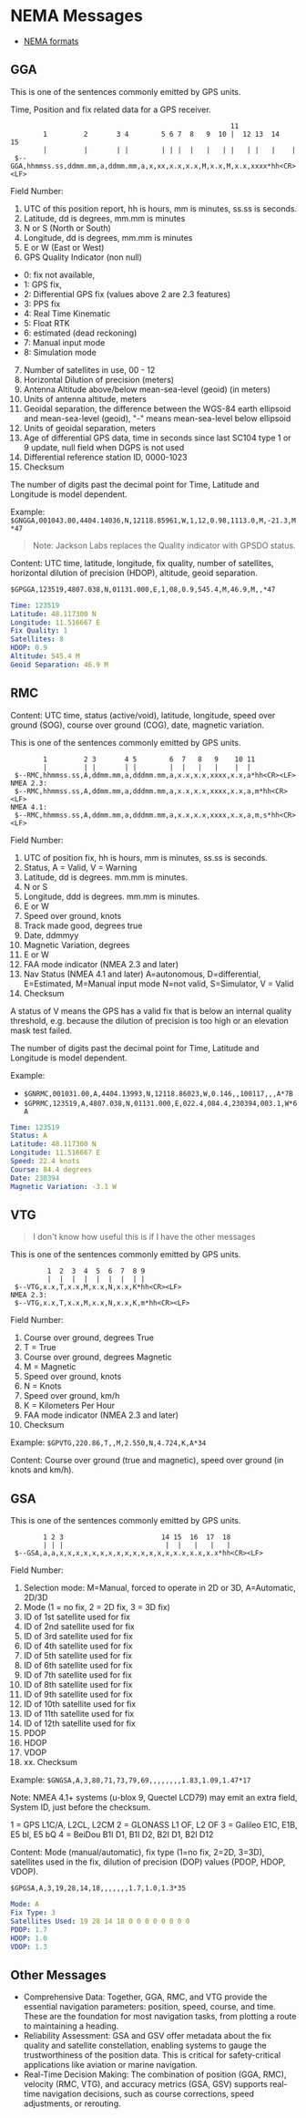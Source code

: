 # NEMA Messages

- [NEMA formats](https://gpsd.gitlab.io/gpsd/NMEA.html)

## GGA

This is one of the sentences commonly emitted by GPS units.

Time, Position and fix related data for a GPS receiver.

```
                                                      11
        1         2       3 4        5 6 7  8   9  10 |  12 13  14   15
        |         |       | |        | | |  |   |   | |   | |   |    |
 $--GGA,hhmmss.ss,ddmm.mm,a,ddmm.mm,a,x,xx,x.x,x.x,M,x.x,M,x.x,xxxx*hh<CR><LF>
```

Field Number:

1. UTC of this position report, hh is hours, mm is minutes, ss.ss is seconds.
2. Latitude, dd is degrees, mm.mm is minutes
3. N or S (North or South)
4. Longitude, dd is degrees, mm.mm is minutes
5. E or W (East or West)
6. GPS Quality Indicator (non null)
  - 0: fix not available,
  - 1: GPS fix,
  - 2: Differential GPS fix (values above 2 are 2.3 features)
  - 3: PPS fix
  - 4: Real Time Kinematic
  - 5: Float RTK
  - 6: estimated (dead reckoning)
  - 7: Manual input mode
  - 8: Simulation mode
7. Number of satellites in use, 00 - 12
8. Horizontal Dilution of precision (meters)
9. Antenna Altitude above/below mean-sea-level (geoid) (in meters)
10. Units of antenna altitude, meters
11. Geoidal separation, the difference between the WGS-84 earth ellipsoid and mean-sea-level (geoid), "-" means mean-sea-level below ellipsoid
12. Units of geoidal separation, meters
13. Age of differential GPS data, time in seconds since last SC104 type 1 or 9 update, null field when DGPS is not used
14. Differential reference station ID, 0000-1023
15. Checksum

The number of digits past the decimal point for Time, Latitude and Longitude is model dependent.

Example: `$GNGGA,001043.00,4404.14036,N,12118.85961,W,1,12,0.98,1113.0,M,-21.3,M*47`

> Note: Jackson Labs replaces the Quality indicator with GPSDO status.

Content: UTC time, latitude, longitude, fix quality, number of satellites, horizontal dilution of precision (HDOP), altitude, geoid separation.

`$GPGGA,123519,4807.038,N,01131.000,E,1,08,0.9,545.4,M,46.9,M,,*47`

```yaml
Time: 123519
Latitude: 48.117300 N
Longitude: 11.516667 E
Fix Quality: 1
Satellites: 8
HDOP: 0.9
Altitude: 545.4 M
Geoid Separation: 46.9 M
```

## RMC

Content: UTC time, status (active/void), latitude, longitude, speed over ground (SOG), course over ground (COG), date, magnetic variation.

This is one of the sentences commonly emitted by GPS units.
```
        1         2 3       4 5        6  7   8   9    10 11
        |         | |       | |        |  |   |   |    |  |
 $--RMC,hhmmss.ss,A,ddmm.mm,a,dddmm.mm,a,x.x,x.x,xxxx,x.x,a*hh<CR><LF>
NMEA 2.3:
 $--RMC,hhmmss.ss,A,ddmm.mm,a,dddmm.mm,a,x.x,x.x,xxxx,x.x,a,m*hh<CR><LF>
NMEA 4.1:
 $--RMC,hhmmss.ss,A,ddmm.mm,a,dddmm.mm,a,x.x,x.x,xxxx,x.x,a,m,s*hh<CR><LF>
```

Field Number:

1. UTC of position fix, hh is hours, mm is minutes, ss.ss is seconds.
2. Status, A = Valid, V = Warning
3. Latitude, dd is degrees. mm.mm is minutes.
4. N or S
5. Longitude, ddd is degrees. mm.mm is minutes.
6. E or W
7. Speed over ground, knots
8. Track made good, degrees true
9. Date, ddmmyy
10. Magnetic Variation, degrees
11. E or W
12. FAA mode indicator (NMEA 2.3 and later)
13. Nav Status (NMEA 4.1 and later) A=autonomous, D=differential, E=Estimated, M=Manual input mode N=not valid, S=Simulator, V = Valid
14. Checksum

A status of V means the GPS has a valid fix that is below an internal quality threshold, e.g. because the dilution of precision is too high or an elevation mask test failed.

The number of digits past the decimal point for Time, Latitude and Longitude is model dependent.

Example: 
  - `$GNRMC,001031.00,A,4404.13993,N,12118.86023,W,0.146,,100117,,,A*7B`
  - `$GPRMC,123519,A,4807.038,N,01131.000,E,022.4,084.4,230394,003.1,W*6A`

```yaml
Time: 123519
Status: A
Latitude: 48.117300 N
Longitude: 11.516667 E
Speed: 22.4 knots
Course: 84.4 degrees
Date: 230394
Magnetic Variation: -3.1 W
```

## VTG

> I don't know how useful this is if I have the other messages

This is one of the sentences commonly emitted by GPS units.

```
         1  2  3  4  5  6  7  8 9
         |  |  |  |  |  |  |  | |
 $--VTG,x.x,T,x.x,M,x.x,N,x.x,K*hh<CR><LF>
NMEA 2.3:
 $--VTG,x.x,T,x.x,M,x.x,N,x.x,K,m*hh<CR><LF>
```

Field Number:
1. Course over ground, degrees True
2. T = True
3. Course over ground, degrees Magnetic
4. M = Magnetic
5. Speed over ground, knots
6. N = Knots
7. Speed over ground, km/h
8. K = Kilometers Per Hour
9. FAA mode indicator (NMEA 2.3 and later)
10. Checksum

Example: `$GPVTG,220.86,T,,M,2.550,N,4.724,K,A*34`

Content: Course over ground (true and magnetic), speed over ground (in knots and km/h).

## GSA
This is one of the sentences commonly emitted by GPS units.

```
        1 2 3                        14 15  16  17  18
        | | |                         |  |   |   |   |
 $--GSA,a,a,x,x,x,x,x,x,x,x,x,x,x,x,x,x,x.x,x.x,x.x*hh<CR><LF>
```

Field Number:

1. Selection mode: M=Manual, forced to operate in 2D or 3D, A=Automatic, 2D/3D
2. Mode (1 = no fix, 2 = 2D fix, 3 = 3D fix)
3. ID of 1st satellite used for fix
4. ID of 2nd satellite used for fix
5. ID of 3rd satellite used for fix
6. ID of 4th satellite used for fix
7. ID of 5th satellite used for fix
8. ID of 6th satellite used for fix
9. ID of 7th satellite used for fix
10. ID of 8th satellite used for fix
11. ID of 9th satellite used for fix
12. ID of 10th satellite used for fix
13. ID of 11th satellite used for fix
14. ID of 12th satellite used for fix
15. PDOP
16. HDOP
17. VDOP
18. xx. Checksum

Example: `$GNGSA,A,3,80,71,73,79,69,,,,,,,,1.83,1.09,1.47*17`

Note: NMEA 4.1+ systems (u-blox 9, Quectel LCD79) may emit an extra field, System ID, just before the checksum.

1 = GPS L1C/A, L2CL, L2CM
2 = GLONASS L1 OF, L2 OF
3 = Galileo E1C, E1B, E5 bl, E5 bQ
4 = BeiDou B1I D1, B1I D2, B2I D1, B2I D12


Content: Mode (manual/automatic), fix type (1=no fix, 2=2D, 3=3D), satellites used in the fix, dilution of precision (DOP) values (PDOP, HDOP, VDOP).

`$GPGSA,A,3,19,28,14,18,,,,,,,1.7,1.0,1.3*35`

```yaml
Mode: A
Fix Type: 3
Satellites Used: 19 28 14 18 0 0 0 0 0 0 0 0
PDOP: 1.7
HDOP: 1.0
VDOP: 1.3
```

## Other Messages

- Comprehensive Data: Together, GGA, RMC, and VTG provide the essential navigation parameters: position, speed, course, and time. These are the foundation for most navigation tasks, from plotting a route to maintaining a heading.
- Reliability Assessment: GSA and GSV offer metadata about the fix quality and satellite constellation, enabling systems to gauge the trustworthiness of the position data. This is critical for safety-critical applications like aviation or marine navigation.
- Real-Time Decision Making: The combination of position (GGA, RMC), velocity (RMC, VTG), and accuracy metrics (GSA, GSV) supports real-time navigation decisions, such as course corrections, speed adjustments, or rerouting.
